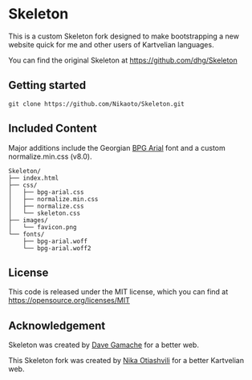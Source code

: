 # Skeleton
This is a custom Skeleton fork designed to make bootstrapping a new website quick for me and other 
users of Kartvelian languages.

You can find the original Skeleton at https://github.com/dhg/Skeleton


## Getting started
`git clone https://github.com/Nikaoto/Skeleton.git`


## Included Content
Major additions include the Georgian [BPG Arial](https://web-fonts.ge/bpg-arial) font and a 
custom normalize.min.css (v8.0).

```
Skeleton/
├── index.html
├── css/
│   ├── bpg-arial.css
│   ├── normalize.min.css
│   ├── normalize.css
│   └── skeleton.css
├── images/
│   └── favicon.png
└── fonts/
    ├── bpg-arial.woff
    └── bpg-arial.woff2

```


## License
This code is released under the MIT license, which you can find at 
https://opensource.org/licenses/MIT


## Acknowledgement
Skeleton was created by [Dave Gamache](https://twitter.com/dhg) for a better web.

This Skeleton fork was created by [Nika Otiashvili](https://nika.ninja) for a better Kartvelian web.